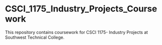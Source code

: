 # CSCI_1175_Industry_Projects_Coursework

This repository contains coursework for CSCI 1175- Industry Projects at Southwest Technical College.
